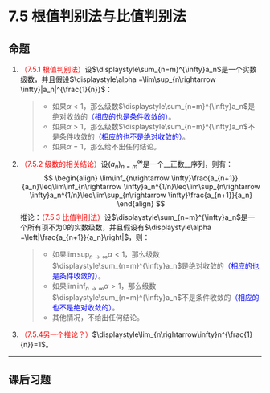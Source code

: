 # 7.5 根值判别法与比值判别法

## 命题

1. <font color=red>（7.5.1 根值判别法）</font>设$\displaystyle\sum_{n=m}^{\infty}a_n$是一个实数级数，并且假设$\displaystyle\alpha =\lim\sup_{n\rightarrow \infty}|a_n|^{\frac{1}{n}}$：

   > * 如果$\alpha <1$，那么级数$\displaystyle\sum_{n=m}^{\infty}a_n$是绝对收敛的<font color=blue>（相应的也是条件收敛的）</font>。
   > * 如果$\alpha >1$，那么级数$\displaystyle\sum_{n=m}^{\infty}a_n$不是条件收敛的<font color=blue>（相应的也不是绝对收敛的）</font>。
   > * 如果$\alpha =1$，那么给不出任何结论。

2. <font color=red>（7.5.2 级数的相关结论）</font>设$(a_n)_{n=m}^\infty$是一个__正数__序列，则有：
   $$
   \begin{align}
   \lim\inf_{n\rightarrow \infty}\frac{a_{n+1}}{a_n}\leq\lim\inf_{n\rightarrow \infty}a_n^{1/n}\leq\lim\sup_{n\rightarrow \infty}a_n^{1/n}\leq\lim\sup_{n\rightarrow \infty}\frac{a_{n+1}}{a_n}
   \end{align}
   $$
   推论：<font color=red>（7.5.3 比值判别法）</font>设$\displaystyle\sum_{n=m}^{\infty}a_n$是一个所有项不为$0$的实数级数，并且假设有$\displaystyle\alpha =\left|\frac{a_{n+1}}{a_n}\right|$，则：

   > * 如果$\displaystyle\lim\sup_{n\rightarrow \infty}\alpha<1$，那么级数$\displaystyle\sum_{n=m}^{\infty}a_n$是绝对收敛的<font color=blue>（相应的也是条件收敛的）</font>。
   > * 如果$\displaystyle\lim\inf_{n\rightarrow \infty}\alpha>1$，那么级数$\displaystyle\sum_{n=m}^{\infty}a_n$不是条件收敛的<font color=blue>（相应的也不是绝对收敛的）</font>。
   > * 其他情况，不给出任何结论。

3. <font color=red>（7.5.4另一个推论？）</font>$\displaystyle\lim_{n\rightarrow\infty}n^{\frac{1}{n}}=1$。

---

## 课后习题